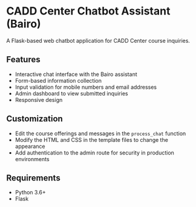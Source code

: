 # CADD Center Chatbot Assistant (Bairo)

A Flask-based web chatbot application for CADD Center course inquiries.

## Features

- Interactive chat interface with the Bairo assistant
- Form-based information collection
- Input validation for mobile numbers and email addresses
- Admin dashboard to view submitted inquiries
- Responsive design


## Customization

- Edit the course offerings and messages in the `process_chat` function
- Modify the HTML and CSS in the template files to change the appearance
- Add authentication to the admin route for security in production environments

## Requirements

- Python 3.6+
- Flask
